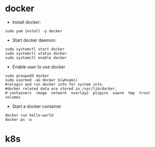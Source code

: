 # docker
- Install docker: 
```
sudo yum install -y docker
```
- Start docker daemon:
```
sudo systemctl start docker
sudo systemctl status docker
sudo systemctl enable docker
```
- Enable user to use docker
```
sudo groupadd docker
sudo usermod -aG docker $(whoami)
#relogin and run docker info for system info.
#docker related data are stored in /var/lib/docker, 
# containers  image  network  overlay2  plugins  swarm  tmp  trust  volumes
```
- Start a docker container
```
docker run hello-world
docker ps -a
```

# k8s
